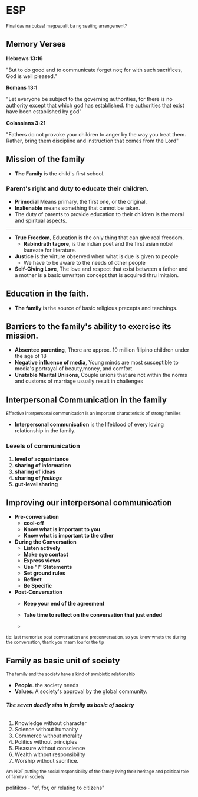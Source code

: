 # ESP
<sub>Final day na bukas! magpapalit ba ng seating arrangement?</sub>

## Memory Verses

**Hebrews 13:16**

"But to do good and to communicate forget not; for with such sacrifices, God is well pleased."

**Romans 13:1**

"Let everyone be subject to the governing authorities, for there is no authority except that which god has established. the authorities that exist have been established by god"

**Colassians 3:21**

"Fathers do not provoke your children to anger by the way you treat them. Rather, bring them discipline and instruction that comes from the Lord"


## Mission of the family

- **The Family** is the child's first school.

### Parent's right and duty to educate their children.

- **Primodial** Means primary, the first one, or the original.
- **Inalienable** means something that cannot be taken.
- The duty of parents to provide education to their children is the moral and spiritual aspects.

---

- **True Freedom**, Education is the only thing that can give real freedom.
  - **Rabindrath tagore**, is the indian poet and the first asian nobel laureate for literature.
- **Justice** is the virture observed when what is due is given to people
  - We have to be aware to the needs of other people
- **Self-Giving Love**, The love and respect that exist between a father and a mother is a basic unwritten concept that is acquired thru imitaion.

## Education in the faith.
- **The family** is the source of basic religious precepts and teachings.
## Barriers to the family's ability to exercise its mission.
- **Absentee parenting**, There are approx. 10 million filipino children under the age of 18
- **Negative influence of media**, Young minds are most susceptible to media's portrayal of beauty,money, and comfort
- **Unstable Marital Unisons**, Couple unions that are not within the norms and customs of marriage usually result in challenges
## Interpersonal Communication in the family
<sub>Effective interpersonal communication is an important characteristic of strong families</sub>

- **Interpersonal communication** is the lifeblood of every loving relationship in the family.
### Levels of communication

1. **level of acquaintance**
2. **sharing of information**
3. **sharing of ideas**
4. **sharing of *feelings*** 
5. **gut-level sharing**

## Improving our interpersonal communication

- **Pre-conversation**
  - **cool-off**
  - **Know what is important to you.**
  - **Know what is important to the other**
- **During the Conversation**
  - **Listen actively**
  - **Make eye contact**
  - **Express views**
  - **Use "I" Statements**
  - **Set ground rules**
  - **Reflect**
  - **Be Specific**
- **Post-Conversation**
  - **Keep your end of the agreement**
  - **Take time to reflect on the conversation that just ended**
 
  - 
<sub>tip: just memorize post conversation and preconversation, so you know whats the during the conversation, thank you maam lou for the tip</sub>
## Family as basic unit of society
<sub>The family and the society have a kind of symbiotic relationship</ship>

- **People**. the society needs
- **Values**. A society's approval by the global community.

###### **The seven deadly sins in family as basic of society**
1. Knowledge without character
2. Science without humanity
3. Commerce without morality
4. Politics without principles
5. Pleasure without conscience
6. Wealth without responsibility
7. Worship without sacrifice.

<sub>Am NOT putting the social responsibility of the family living their heritage and political role of family in society</sub>


politikos - "of, for, or relating to citizens"
